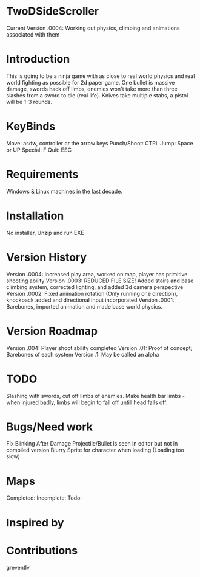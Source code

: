 # TwoDSideScroller
Current Version .0004: Working out physics, climbing and animations associated with them

# Introduction
This is going to be a ninja game with as close to real world physics and real world fighting as possible for 2d paper game.
One bullet is massive damage, swords hack off limbs, enemies won't take more than three slashes from a sword to die (real life).
Knives take multiple stabs, a pistol will be 1-3 rounds.

# KeyBinds
Move:        asdw, controller or the arrow keys
Punch/Shoot: CTRL
Jump:        Space or UP
Special:     F
Quit:        ESC

# Requirements
Windows & Linux machines in the last decade.

# Installation
No installer, Unzip and run EXE

# Version History
Version .0004: Increased play area, worked on map, player has primitive shooting ability
Version .0003: REDUCED FILE SIZE! Added stairs and base climbing system, corrected lighting, and added 3d camera perspective
Version .0002: Fixed animation rotation (Only running one direction), knockback added and directional input incorporated
Version .0001: Barebones, imported animation and made base world physics.

# Version Roadmap
Version .004: Player shoot ability completed
Version .01: Proof of concept; Barebones of each system
Version .1: May be called an alpha

# TODO
Slashing with swords, cut off limbs of enemies.
Make health bar limbs - when injured badly, limbs will begin to fall off untill head falls off.

# Bugs/Need work
Fix Blinking After Damage
Projectile/Bullet is seen in editor but not in compiled version
Blurry Sprite for character when loading (Loading too slow)

# Maps
Completed:
Incomplete:
Todo:

# Inspired by


# Contributions
greventlv
